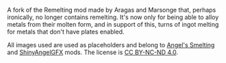A fork of the Remelting mod made by Aragas and Marsonge that, perhaps ironically, no longer contains remelting. It's now only for being able to alloy metals from their molten form, and in support of this, turns of ingot melting for metals that don't have plates enabled.
   
All images used are used as placeholders and belong to [Angel's Smelting](https://mods.factorio.com/mod/angelssmelting) and [ShinyAngelGFX](https://mods.factorio.com/mod/ShinyAngelGFX) mods. The license is [CC BY-NC-ND 4.0](https://creativecommons.org/licenses/by-nc-nd/4.0/).